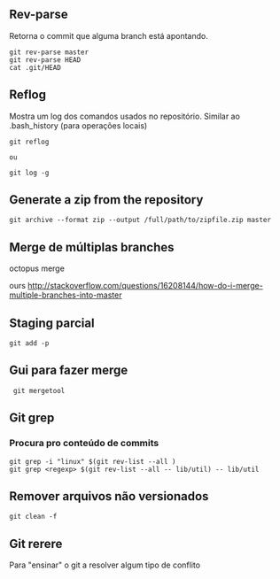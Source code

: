 Rev-parse
---------

Retorna o commit que alguma branch está apontando.

```
git rev-parse master
git rev-parse HEAD
cat .git/HEAD
```

Reflog
------

Mostra um log dos comandos usados no repositório. Similar ao
.bash_history (para operações locais)

```
git reflog

ou

git log -g
```


Generate a zip from the repository
----------------------------------

```
git archive --format zip --output /full/path/to/zipfile.zip master 

```
Merge de múltiplas branches
---------------------------

octopus merge

ours
http://stackoverflow.com/questions/16208144/how-do-i-merge-multiple-branches-into-master

Staging parcial
---------------

```
git add -p

```

Gui para fazer merge
--------------------

```
 git mergetool

```


Git grep
--------


### Procura pro conteúdo de commits

```
git grep -i "linux" $(git rev-list --all )
git grep <regexp> $(git rev-list --all -- lib/util) -- lib/util
```


Remover arquivos não versionados
--------------------------------

```
git clean -f

```

Git rerere
----------

Para "ensinar" o git a resolver algum tipo de conflito
